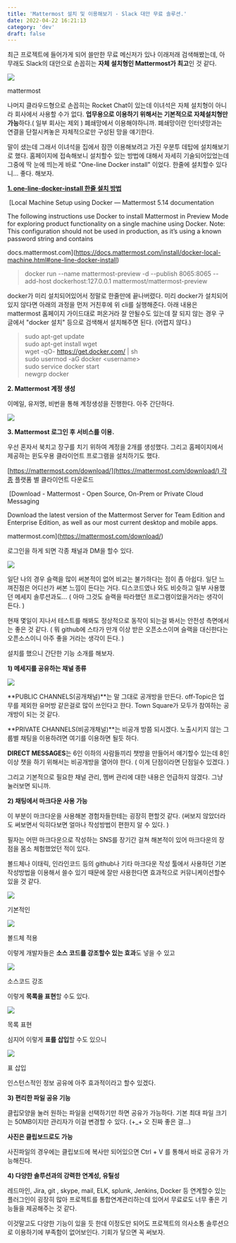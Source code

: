 ```yaml
---
title: 'Mattermost 설치 및 이용해보기 - Slack 대안 무료 솔루션.'
date: 2022-04-22 16:21:13
category: 'dev'
draft: false
---
```


최근 프로젝트에 들어가게 되어 쓸만한 무료 메신저가 있나 이래저래 검색해봤는데, 아무래도 Slack의 대안으로 손꼽히는 **자체 설치형인 Mattermost가 최고**인 것 같다.

![](https://blog.kakaocdn.net/dn/di42mr/btqx1fc2Fip/Ha3DfURe6n5mgEcEzSeFm1/img.png)

mattermost

나머지 클라우드형으로 손꼽히는 Rocket Chat이 있는데 이녀석은 자체 설치형이 아니라 회사에서 사용할 수가 없다. **업무용으로 이용하기 위해서는 기본적으로 자체설치형만 가능**하다.( 일부 회사는 제외 ) 폐쇄망에서 이용해야하니까. 폐쇄망이란 인터넷망과는 연결을 단절시켜놓은 자체적으로만 구성된 망을 얘기한다. 

말이 샜는데 그래서 이녀석을 집에서 잠깐 이용해보려고 가진 우분투 데탑에 설치해보기로 했다. 홈페이지에 접속해보니 설치할수 있는 방법에 대해서 자세히 기술되어있었는데 그중에 딱 눈에 띄는게 바로 "One-line Docker install" 이었다. 한줄에 설치할수 있다니... 좋다. 해보자.

**[1\. one-line-docker-install 한줄 설치 방법](https://docs.mattermost.com/install/docker-local-machine.html#one-line-docker-install)**

 [Local Machine Setup using Docker — Mattermost 5.14 documentation

The following instructions use Docker to install Mattermost in Preview Mode for exploring product functionality on a single machine using Docker. Note: This configuration should not be used in production, as it’s using a known password string and contains

docs.mattermost.com](https://docs.mattermost.com/install/docker-local-machine.html#one-line-docker-install)

> docker run --name mattermost-preview -d --publish 8065:8065 --add-host dockerhost:127.0.0.1 mattermost/mattermost-preview

docker가 미리 설치되어있어서 정말로 한줄만에 끝나버렸다. 미리 docker가 설치되어있지 않다면 아래의 과정을 먼저 거친후에 위 cli를 실행해준다. 아래 내용은 mattermost 홈페이지 가이드대로 퍼온거라 잘 안될수도 있는데 잘 되지 않는 경우 구글에서 "docker 설치" 등으로 검색해서 설치해주면 된다. (어렵지 않다.)

> sudo apt\-get update  
> sudo apt\-get install wget  
> wget \-qO\- https://get.docker.com/ | sh  
> sudo usermod \-aG docker <username\>  
> sudo service docker start  
> newgrp docker

**2\. Mattermost 계정 생성**

이메일, 유저명, 비번을 통해 계정생성을 진행한다. 아주 간단하다.

![](https://blog.kakaocdn.net/dn/blLLg8/btqxX7yQrX8/gFpBHhUKZCDvzxTRvAmHW1/img.png)

**3\. Mattermost 로그인 후 서비스를 이용.**

우선 혼자서 북치고 장구를 치기 위하여 계정을 2개를 생성했다. 그리고 홈페이지에서 제공하는 윈도우용 클라이언트 프로그램을 설치하기도 했다. 

[https://mattermost.com/download/](https://mattermost.com/download/) 각종 플랫폼 별 클라이언트 다운로드

 [Download - Mattermost - Open Source, On-Prem or Private Cloud Messaging

Download the latest version of the Mattermost Server for Team Edition and Enterprise Edition, as well as our most current desktop and mobile apps.

mattermost.com](https://mattermost.com/download/)

로그인을 하게 되면 각종 채널과 DM을 할수 있다.

![](https://blog.kakaocdn.net/dn/cgxlCX/btqxWKRTJHw/Sc2nHNqG1vjrJkJeMSIuPk/img.png)

일단 나의 경우 슬랙을 많이 써본적이 없어 비교는 불가하다는 점이 좀 아쉽다. 일단 느껴진점은 어디선가 써본 느낌이 든다는 거다. 디스코드였나 와도 비슷하고 일부 사용했던 메세지 솔루션과도... ( 아마 그것도 슬랙을 따라했던 프로그램이었을거라는 생각이 든다. ) 

현재 몇일이 지나서 테스트를 해봐도 정상적으로 동작이 되는걸 봐서는 안전성 측면에서는 좋은 것 같다. ( 뭐 github에 스타가 만개 이상 받은 오픈소스이며 슬랙을 대신한다는 오픈소스이니 아주 좋을 거라는 생각이 든다. )

설치를 했으니 간단한 기능 소개를 해보자. 

**1) 메세지를 공유하는 채널 종류**

![](https://blog.kakaocdn.net/dn/cb8lMf/btqx0sKpAVT/0fwbZWcPucO2klfKm4svz0/img.png)

**PUBLIC CHANNELS(공개채널)**는 말 그대로 공개방을 만든다. off-Topic은 업무를 제외한 유머방 같은걸로 많이 쓰인다고 한다. Town Square가 모두가 참여하는 공개방이 되는 것 같다. 

**PRIVATE CHANNELS(비공개채널)**는 비공개 방쯤 되시겠다. 노출시키지 않는 그룹별 채팅을 이용하려면 여기를 이용하면 될듯 하다. 

**DIRECT MESSAGES**는 6인 이하의 사람들끼리 챗방을 만들어서 얘기할수 있는데 8인 이상 챗을 하기 위해서는 비공개방을 열어야 한다. ( 이게 단점이라면 단점일수 있겠다. )

그리고 기본적으로 필요한 채널 관리, 멤버 관리에 대한 내용은 언급하지 않겠다. 그냥 눌러보면 되니까. 

**2) 채팅에서 마크다운 사용 가능**

이 부분이 마크다운을 사용해본 경험자들한테는 굉장히 편할것 같다. (써보지 않았더라도 써보면서 익히다보면 얼마나 작성방법이 편한지 알 수 있다. )

필자는 어떤 마크다운으로 작성하는 SNS를 장기간 걸쳐 해본적이 있어 마크다운의 장점을 몸소 체험했었던 적이 있다. 

볼드체나 이태릭, 인라인코드 등의 github나 기타 마크다운 작성 툴에서 사용하던 기본 작성방법을 이용해서 쓸수 있기 때문에 잘만 사용한다면 효과적으로 커뮤니케이션할수 있을 것 같다. 

![](https://blog.kakaocdn.net/dn/bN9Oac/btqxXaxGBQc/ENXWKnKlpKlxJJEs6xxRVK/img.png)

기본적인 

![](https://blog.kakaocdn.net/dn/b6wbFD/btqx1fxkTx7/6c3qMMGp6ktOm4xeIxPtsK/img.png)

볼드체 적용

이렇게 개발자들은 **소스 코드를 강조할수 있는 효과**도 넣을 수 있고 

![](https://blog.kakaocdn.net/dn/RvfGc/btqx1ABeQsy/Me1M1ZaRWBKtMdy0mprwg0/img.png)

소스코드 강조

이렇게 **목록을 표현**할 수도 있다. 

![](https://blog.kakaocdn.net/dn/WVDKL/btqx1y4uIvX/V4Hp7hF72AEUbY6WHV9Kj1/img.png)

목록 표현

심지어 이렇게 **표를 삽입**할 수도 있으니 

![](https://blog.kakaocdn.net/dn/w4L23/btqx1fc2aVR/lfndQRNgvR999kofmm7ps1/img.png)

표 삽입

인스턴스적인 정보 공유에 아주 효과적이라고 할수 있겠다. 

**3) 편리한 파일 공유 기능**

클립모양을 눌러 원하는 파일을 선택하기만 하면 공유가 가능하다. 기본 최대 파일 크기는 50MB이지만 관리자가 이걸 변경할 수 있다. (+\_+ 오 진짜 좋은 걸...) 

**사진은 클립보드로도 가능**

사진파일의 경우에는 클립보드에 복사만 되어있으면 Ctrl + V 를 통해서 바로 공유가 가능해진다. 

**4) 다양한 솔루션과의 강력한 연계성, 유틸성**

레드마인, Jira, git , skype, mail, ELK, splunk, Jenkins, Docker 등 연계할수 있는 플러그인이 굉장히 많아 프로젝트를 통합연계관리하는데 있어서 무료로도 너무 좋은 기능들을 제공해주는 것 같다. 

이것말고도 다양한 기능이 있을 듯 한데 이정도만 되어도 프로젝트의 의사소통 솔루션으로 이용하기에 부족함이 없어보인다. 기회가 닿으면 꼭 써보자.
